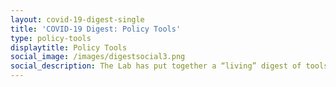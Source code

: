 ```yaml
---
layout: covid-19-digest-single
title: 'COVID-19 Digest: Policy Tools'
type: policy-tools
displaytitle: Policy Tools
social_image: /images/digestsocial3.png
social_description: The Lab has put together a “living” digest of tools, research on events from research institutions and think tanks on basic income during the global pandemic.
---
```



